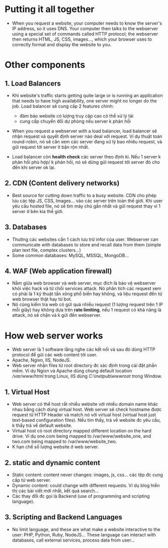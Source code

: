 # Putting it all together
- When you request a website, your computer needs to know the server's IP address, so it uses DNS. Your computer then talks to the webserver using a special set of commands called HTTP protocol; the webserver then returns HTML, JS, CSS, images..., which your browser uses to correctly format and display the website to you.

# Other components
## 1. Load Balancers
- Khi website's traffic starts getting quite large or is running an application that needs to have high availability, one server might no longer do the job. Load balancer sẽ cung cấp 2 features chính: 
	+ đảm bảo website có lượng truy cập cao có thể xử lý tải
	+ cung cấp chuyển đổi dự phòng nếu server k phản hồi

- When you request a webserver with a load balancer, load balancer sẽ nhận request và quyết định server nào deal với request. Ví dụ thuật toán round-robin, nó sẽ cân xem các server đang xử lý bao nhiêu request, và gửi request tới server ít bận rộn nhất.

- Load balancer còn **health check** các server theo định kì. Nếu 1 server k phản hồi phù hợp/ k phản hồi, nó sẽ dừng gửi request tới server đó cho đến khi server ok lại.

## 2. CDN (Content delivery networks)
- Best source for cutting down traffic to a busy website. CDN cho phép lưu các tệp JS, CSS, Images... vào các server trên toàn thế giới. Khi user yêu cầu hosted file, nó sẽ tìm máy chủ gần nhất và gửi request thay vì 1 server ở bên kia thế giới.

## 3. Databases
- Thường các websites cần 1 cách lưu trữ infor của user. Webserver can communicate with databases to store and recall data from them (simple plan text file, complex clusters...)
- Some common databases: MySQL, MSSQL, MongoDB...

## 4. WAF (Web application firewall)
- Nằm giữa web browser và web server, mục đích là bảo vệ webserver khỏi việc hack và từ chối services attack. Nó phân tích các request xem có phải là 1 kỹ thuật tấn xông phổ biến hay không, và liệu request đến từ web browser thật hay từ bot. 
- Nó cũng kiểm tra web có gửi quá nhiều request (1 lượng request trên 1 IP mỗi giây) hay không dựa trên **rate limiting**, nếu 1 request có khả năng là attack, nó sẽ chặn và k gửi đến webserver.

# How web server works
- Web server là 1 software lắng nghe các kết nối và sau đó dùng HTTP protocol để gửi các web content tới user. 
- Apache, Ngixn, IIS, NodeJS.
- Web server nhận files từ root directory đc xác định trong cài đặt phần mềm. Ví dụ Ngixn và Apache dùng chung default location */var/www/html* trong Linux, IIS dùng *C:\inetpub\wwwroot* trong Window.

## 1. Virtual Host
- Web server có thể host rất nhiều website với nhiều domain name khác nhau bằng cách dùng virtual host. Web server sẽ check hostname được request từ HTTP Header và match nó với virtual host (virtual host just text-based configuration files). Nếu tìm thấy, trả về website đc yêu cầu, k thấy trả về default website.
- Virtual host có root directory mapped different location on the hard drive. Ví dụ one.com being mapped to /var/www/website_one, and two.com being mapped to /var/www/website_two.
- K hạn chế số lượng website ở web server.

## 2. static and dynamic content
- Static content: content never changes: images, js, css... các tệp đc cung cấp từ web server.
- Dynamic content: could change with different requests. Ví dụ blog hiển thị các bài viết mới nhất, kết quả search...
- Các thay đổi đc gọi là Backend (use of programming and scripting language).

## 3. Scripting and Backend Languages
- No limit language, and these are what make a website interactive to the user: PHP, Python, Ruby, NodeJS... These language can interact with databases, call external services, process data from user...